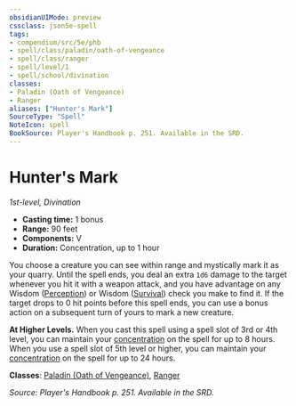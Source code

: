 ```yaml
---
obsidianUIMode: preview
cssclass: json5e-spell
tags:
- compendium/src/5e/phb
- spell/class/paladin/oath-of-vengeance
- spell/class/ranger
- spell/level/1
- spell/school/divination
classes:
- Paladin (Oath of Vengeance)
- Ranger
aliases: ["Hunter's Mark"]
SourceType: "Spell"
NoteIcon: spell
BookSource: Player's Handbook p. 251. Available in the SRD.
---
```

# Hunter's Mark
*1st-level, Divination*  

- **Casting time:** 1 bonus
- **Range:** 90 feet
- **Components:** V
- **Duration:** Concentration, up to 1 hour

You choose a creature you can see within range and mystically mark it as your quarry. Until the spell ends, you deal an extra `1d6` damage to the target whenever you hit it with a weapon attack, and you have advantage on any Wisdom ([Perception](/2-Mechanics/CLI/rules/skills.md#Perception)) or Wisdom ([Survival](/2-Mechanics/CLI/rules/skills.md#Survival)) check you make to find it. If the target drops to 0 hit points before this spell ends, you can use a bonus action on a subsequent turn of yours to mark a new creature.

**At Higher Levels.** When you cast this spell using a spell slot of 3rd or 4th level, you can maintain your [concentration](/2-Mechanics/CLI/rules/conditions.md#concentration) on the spell for up to 8 hours. When you use a spell slot of 5th level or higher, you can maintain your [concentration](/2-Mechanics/CLI/rules/conditions.md#concentration) on the spell for up to 24 hours.

**Classes**: [Paladin (Oath of Vengeance)](/2-Mechanics/CLI/classes/paladin-oath-of-vengeance.md), [Ranger](/2-Mechanics/CLI/classes/ranger.md)

*Source: Player's Handbook p. 251. Available in the SRD.*